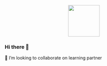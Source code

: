 

<p align="center">
<img src="https://cdn.jsdelivr.net/gh/httpsecure/gophers@master/NERDY.png" align="center" width="100" height="100">
</p>

### Hi there 👋

🦉 I’m looking to collaborate on learning partner
